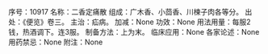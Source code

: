 序号：10917
名称：二香定痛散
组成：广木香、小茴香、川楝子肉各等分。
出处：《便览》卷三。
主治：疝病。
加减：None
功效：None
用法用量：每服2钱，热酒调下。连3服。
制备方法：上为末。
临床应用：None
各家论述：None
用药禁忌：None
附注：None
